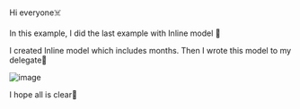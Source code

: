 Hi everyone☠️

In this example, I did the last example with Inline model 👻

I created Inline model which includes months. Then I wrote this model to my delegate🐸

![image](https://github.com/fatmazayrek/Qt_Quick_and_QML_for_Beginners/assets/91613858/e55e95c5-3ce1-4653-b3e0-19a86c7727a9)

I hope all is clear🐔
